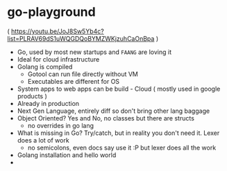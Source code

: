 # go-playground

( https://youtu.be/JoJ8Sw5Yb4c?list=PLRAV69dS1uWQGDQoBYMZWKjzuhCaOnBpa )

- Go, used by most new startups and `FAANG` are loving it
- Ideal for cloud infrastructure
- Golang is compiled
    - Gotool can run file directly without VM
    - Executables are different for OS
- System apps to web apps can be build - Cloud  ( mostly used in google products )
- Already in production
- Next Gen Language, entirely diff so don't bring other lang baggage
- Object Oriented? Yes and No, no classes but there are structs
    - no overrides in go lang
- What is missing in Go? Try/catch, but in reality you don't need it. Lexer does a lot of work
    - no semicolons, even docs say use it :P but lexer does all the work
- Golang installation and hello world
-